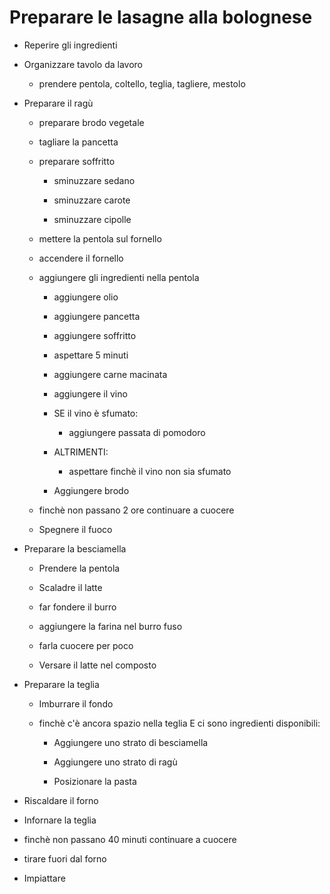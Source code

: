 
# Preparare le lasagne alla bolognese

- Reperire gli ingredienti

- Organizzare tavolo da lavoro

    - prendere pentola, coltello, teglia, tagliere, mestolo

- Preparare il ragù

    - preparare brodo vegetale

    - tagliare la pancetta

    - preparare soffritto

        - sminuzzare sedano

        - sminuzzare carote

        - sminuzzare cipolle

    - mettere la pentola sul fornello

    - accendere il fornello

    - aggiungere gli ingredienti nella pentola

        - aggiungere olio

        - aggiungere pancetta

        - aggiungere soffritto

        - aspettare 5 minuti

        - aggiungere carne macinata

        - aggiungere il vino

        - SE il vino è sfumato:

            - aggiungere passata di pomodoro

        - ALTRIMENTI:

            - aspettare finchè il vino non sia sfumato

        - Aggiungere brodo


    - finchè non passano 2 ore continuare a cuocere

    - Spegnere il fuoco


- Preparare la besciamella

    - Prendere la pentola

    - Scaladre il latte

    - far fondere il burro

    - aggiungere la farina nel burro fuso

    - farla cuocere per poco

    - Versare il latte nel composto

- Preparare la teglia

    - Imburrare il fondo

    - finchè c'è ancora spazio nella teglia E ci sono ingredienti disponibili:

        - Aggiungere uno strato di besciamella

        - Aggiungere uno strato di ragù

        - Posizionare la pasta


- Riscaldare il forno


- Infornare la teglia



- finchè non passano 40 minuti continuare a cuocere

- tirare fuori dal forno

- Impiattare